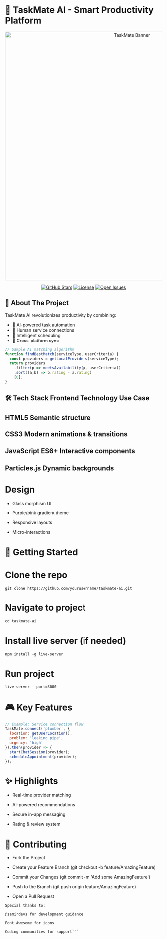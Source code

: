 # 🚀 TaskMate AI - Smart Productivity Platform

<div align="center">
  <img src="[https://i.imgur.com/JQZ1h0j.png](https://i.ibb.co/CKr4r3Q6/Screenshot-2025-05-17-213448.png)" alt="TaskMate Banner" width="800"/>
  
  [![GitHub Stars](https://img.shields.io/github/stars/yourusername/taskmate-ai?style=social)](https://github.com/yourusername/taskmate-ai/stargazers) 
  [![License](https://img.shields.io/badge/license-MIT-blue)](https://opensource.org/licenses/MIT)
  [![Open Issues](https://img.shields.io/github/issues/yourusername/taskmate-ai)](https://github.com/yourusername/taskmate-ai/issues)
</div>

## 🌟 About The Project

TaskMate AI revolutionizes productivity by combining:
- 🤖 AI-powered task automation
- 👥 Human service connections
- 🎯 Intelligent scheduling
- 🔄 Cross-platform sync

```javascript
// Sample AI matching algorithm
function findBestMatch(serviceType, userCriteria) {
  const providers = getLocalProviders(serviceType);
  return providers
    .filter(p => meetsAvailability(p, userCriteria))
    .sort((a,b) => b.rating - a.rating)
    [0];
}
```

🛠 Tech Stack
Frontend
Technology	Use Case
--------------------------------------
HTML5	Semantic structure
--------------------------------------
CSS3	Modern animations & transitions
--------------------------------------
JavaScript ES6+	Interactive components
--------------------------------------
Particles.js	Dynamic backgrounds
--------------------------------------

# Design
- Glass morphism UI

- Purple/pink gradient theme

- Responsive layouts

- Micro-interactions

# 🚀 Getting Started

# Clone the repo
```git clone https://github.com/yourusername/taskmate-ai.git```

# Navigate to project
```cd taskmate-ai```

# Install live server (if needed)
```npm install -g live-server```

# Run project
```live-server --port=3000```
# 🎮 Key Features

```javascript
// Example: Service connection flow
TaskMate.connect('plumber', {
  location: getUserLocation(),
  problem: 'leaking pipe',
  urgency: 'high'
}).then(provider => {
  startChatSession(provider);
  scheduleAppointment(provider);
});
```

# ✨ Highlights

- Real-time provider matching

- AI-powered recommendations

- Secure in-app messaging

- Rating & review system

# 🤝 Contributing

- Fork the Project

- Create your Feature Branch (git checkout -b feature/AmazingFeature)

- Commit your Changes (git commit -m 'Add some AmazingFeature')

- Push to the Branch (git push origin feature/AmazingFeature)

- Open a Pull Request

```📜 Credits
Special thanks to:

@samirdevs for development guidance

Font Awesome for icons

Coding communities for support```
